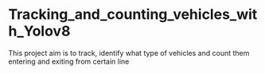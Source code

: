 # Tracking_and_counting_vehicles_with_Yolov8
This project aim is to track, identify what type of vehicles and count them entering and exiting from certain line
